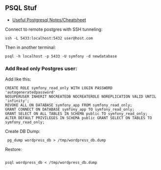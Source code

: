 ## PSQL Stuf

* [Useful Postgresql Notes/Cheatsheet](https://medium.com/coding-blocks/creating-user-database-and-adding-access-on-postgresql-8bfcd2f4a91e)




Connect to remote postgres with SSH tunneling:

```
ssh -L 5433:localhost:5432 user@host.com

```

Then in another terminal:

```
psql -h localhost -p 5433 -U symfony -d newdatabase

```


### Add Read only Postgres user:

Add like this:
```
CREATE ROLE symfony_read_only WITH LOGIN PASSWORD 'autogeneratedpassword'
NOSUPERUSER INHERIT NOCREATEDB NOCREATEROLE NOREPLICATION VALID UNTIL 'infinity';
REVOKE ALL ON DATABASE symfony_app FROM symfony_read_only;
GRANT CONNECT ON DATABASE symfony_app TO symfony_read_only;
GRANT SELECT ON ALL TABLES IN SCHEMA public TO symfony_read_only;
ALTER DEFAULT PRIVILEGES IN SCHEMA public GRANT SELECT ON TABLES TO symfony_read_only;

```


Create DB Dump:

```
 pg_dump wordpress_db > /tmp/wordpress_db.dump

```


Restore:

```

psql wordpress_db < /tmp/wordpress_db.dump

```









